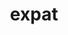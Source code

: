 ---
title: "expat"
layout: cache
categories: [package, v0.18.1]
meta: {"versions": ["2.4.8"], "compilers": ["gcc@=7.3.1", "gcc@=7.5.0", "gcc@=8.4.0"], "oss": ["amzn2", "ubuntu18.04"], "platforms": ["linux"], "targets": ["aarch64", "graviton2", "x86_64", "x86_64_v3", "x86_64_v4"], "stacks": ["aws-ahug", "aws-ahug-aarch64", "aws-isc", "aws-isc-aarch64", "build_systems", "data-vis-sdk", "e4s", "radiuss", "root", "tutorial"], "num_specs": 6, "num_specs_by_stack": {"data-vis-sdk": 1, "tutorial": 2, "root": 6, "radiuss": 1, "e4s": 1, "build_systems": 1, "aws-isc": 2, "aws-ahug": 2, "aws-ahug-aarch64": 2, "aws-isc-aarch64": 2}}
spec_details: [{"hash": "5grv4owq6nvy77lqtfcngmvfywc7lzh7", "compiler": "gcc@=7.5.0", "versions": ["2.4.8"], "os": "ubuntu18.04", "platform": "linux", "target": "x86_64", "variants": ["+libbsd"], "stacks": ["data-vis-sdk", "tutorial", "root", "radiuss", "e4s", "build_systems"], "size": "-", "tarball": "https://binaries.spack.io/releases/v0.18.1/build_cache/linux-ubuntu18.04-x86_64/gcc-7.5.0/expat-2.4.8/linux-ubuntu18.04-x86_64-gcc-7.5.0-expat-2.4.8-5grv4owq6nvy77lqtfcngmvfywc7lzh7.spack"}, {"hash": "3m4ekntct7ockzhqlzey2sejq3cjj5xo", "compiler": "gcc@=7.3.1", "versions": ["2.4.8"], "os": "amzn2", "platform": "linux", "target": "x86_64_v4", "variants": ["+libbsd"], "stacks": ["aws-isc", "root", "aws-ahug"], "size": "-", "tarball": "https://binaries.spack.io/releases/v0.18.1/build_cache/linux-amzn2-x86_64_v4/gcc-7.3.1/expat-2.4.8/linux-amzn2-x86_64_v4-gcc-7.3.1-expat-2.4.8-3m4ekntct7ockzhqlzey2sejq3cjj5xo.spack"}, {"hash": "shivx6lduwyiqgitpcha7x35anqj72ke", "compiler": "gcc@=7.3.1", "versions": ["2.4.8"], "os": "amzn2", "platform": "linux", "target": "graviton2", "variants": ["+libbsd"], "stacks": ["root", "aws-ahug-aarch64", "aws-isc-aarch64"], "size": "-", "tarball": "https://binaries.spack.io/releases/v0.18.1/build_cache/linux-amzn2-graviton2/gcc-7.3.1/expat-2.4.8/linux-amzn2-graviton2-gcc-7.3.1-expat-2.4.8-shivx6lduwyiqgitpcha7x35anqj72ke.spack"}, {"hash": "hsry6qxskv3v6esvybnxf6vrs2aesy3r", "compiler": "gcc@=7.3.1", "versions": ["2.4.8"], "os": "amzn2", "platform": "linux", "target": "aarch64", "variants": ["+libbsd"], "stacks": ["root", "aws-ahug-aarch64", "aws-isc-aarch64"], "size": "-", "tarball": "https://binaries.spack.io/releases/v0.18.1/build_cache/linux-amzn2-aarch64/gcc-7.3.1/expat-2.4.8/linux-amzn2-aarch64-gcc-7.3.1-expat-2.4.8-hsry6qxskv3v6esvybnxf6vrs2aesy3r.spack"}, {"hash": "vl7u2mo66yanbwz6ktfnwx5v6hkqpjhx", "compiler": "gcc@=7.3.1", "versions": ["2.4.8"], "os": "amzn2", "platform": "linux", "target": "x86_64_v3", "variants": ["+libbsd"], "stacks": ["aws-isc", "root", "aws-ahug"], "size": "-", "tarball": "https://binaries.spack.io/releases/v0.18.1/build_cache/linux-amzn2-x86_64_v3/gcc-7.3.1/expat-2.4.8/linux-amzn2-x86_64_v3-gcc-7.3.1-expat-2.4.8-vl7u2mo66yanbwz6ktfnwx5v6hkqpjhx.spack"}, {"hash": "gdftkwky54w7tdsruhphtg5pgmrrut4x", "compiler": "gcc@=8.4.0", "versions": ["2.4.8"], "os": "ubuntu18.04", "platform": "linux", "target": "x86_64", "variants": ["+libbsd"], "stacks": ["tutorial", "root"], "size": "-", "tarball": "https://binaries.spack.io/releases/v0.18.1/build_cache/linux-ubuntu18.04-x86_64/gcc-8.4.0/expat-2.4.8/linux-ubuntu18.04-x86_64-gcc-8.4.0-expat-2.4.8-gdftkwky54w7tdsruhphtg5pgmrrut4x.spack"}]
---